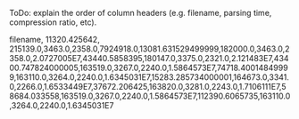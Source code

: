 ToDo: explain the order of column headers (e.g. filename, parsing time, compression ratio, etc). 

filename,
11320.425642,
215139.0,3463.0,2358.0,7924918.0,13081.631529499999,182000.0,3463.0,2358.0,2.0727005E7,43440.5858395,180147.0,3375.0,2321.0,2.121483E7,43400.747824000005,163519.0,3267.0,2240.0,1.5864573E7,74718.40014849999,163110.0,3264.0,2240.0,1.6345031E7,15283.285734000001,164673.0,3341.0,2266.0,1.6533449E7,37672.206425,163820.0,3281.0,2243.0,1.7106111E7,58684.033558,163519.0,3267.0,2240.0,1.5864573E7,112390.6065735,163110.0,3264.0,2240.0,1.6345031E7
